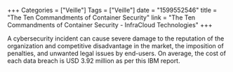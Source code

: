 +++
Categories = ["Veille"]
Tags = ["Veille"]
date = "1599552546"
title = "The Ten Commandments of Container Security"
link = "The Ten Commandments of Container Security - InfraCloud Technologies"
+++

A cybersecurity incident can cause severe damage to the reputation of the organization and competitive disadvantage in the market, the imposition of penalties, and unwanted legal issues by end-users. On average, the cost of each data breach is USD 3.92 million as per this IBM report.